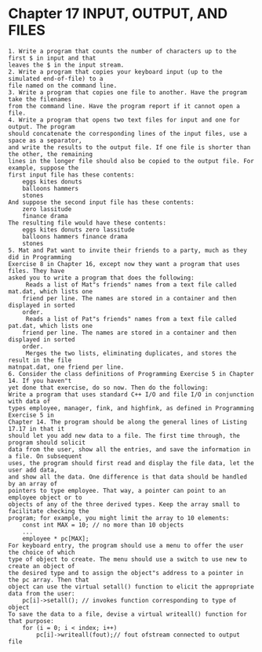 # Chapter 17 INPUT, OUTPUT, AND FILES

	1. Write a program that counts the number of characters up to the first $ in input and that
	leaves the $ in the input stream.
	2. Write a program that copies your keyboard input (up to the simulated end-of-file) to a
	file named on the command line.
	3. Write a program that copies one file to another. Have the program take the filenames
	from the command line. Have the program report if it cannot open a file.
	4. Write a program that opens two text files for input and one for output. The program
	should concatenate the corresponding lines of the input files, use a space as a separator,
	and write the results to the output file. If one file is shorter than the other, the remaining
	lines in the longer file should also be copied to the output file. For example, suppose the
	first input file has these contents:
		eggs kites donuts
		balloons hammers
		stones
	And suppose the second input file has these contents:
		zero lassitude
		finance drama
	The resulting file would have these contents:
		eggs kites donuts zero lassitude
		balloons hammers finance drama
		stones
	5. Mat and Pat want to invite their friends to a party, much as they did in Programming
	Exercise 8 in Chapter 16, except now they want a program that uses files. They have
	asked you to write a program that does the following:
		 Reads a list of Mat"s friends" names from a text file called mat.dat, which lists one
		friend per line. The names are stored in a container and then displayed in sorted
		order.
		 Reads a list of Pat"s friends" names from a text file called pat.dat, which lists one
		friend per line. The names are stored in a container and then displayed in sorted
		order.
		 Merges the two lists, eliminating duplicates, and stores the result in the file
	matnpat.dat, one friend per line.
	6. Consider the class definitions of Programming Exercise 5 in Chapter 14. If you haven"t
	yet done that exercise, do so now. Then do the following:
	Write a program that uses standard C++ I/O and file I/O in conjunction with data of
	types employee, manager, fink, and highfink, as defined in Programming Exercise 5 in
	Chapter 14. The program should be along the general lines of Listing 17.17 in that it
	should let you add new data to a file. The first time through, the program should solicit
	data from the user, show all the entries, and save the information in a file. On subsequent
	uses, the program should first read and display the file data, let the user add data,
	and show all the data. One difference is that data should be handled by an array of
	pointers to type employee. That way, a pointer can point to an employee object or to
	objects of any of the three derived types. Keep the array small to facilitate checking the
	program; for example, you might limit the array to 10 elements:
		const int MAX = 10; // no more than 10 objects
		...
		employee * pc[MAX];
	For keyboard entry, the program should use a menu to offer the user the choice of which
	type of object to create. The menu should use a switch to use new to create an object of
	the desired type and to assign the object"s address to a pointer in the pc array. Then that
	object can use the virtual setall() function to elicit the appropriate data from the user:
		pc[i]->setall(); // invokes function corresponding to type of object
	To save the data to a file, devise a virtual writeall() function for that purpose:
		for (i = 0; i < index; i++)
			pc[i]->writeall(fout);// fout ofstream connected to output file